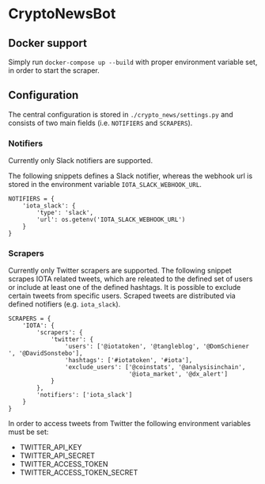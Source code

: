 # CryptoNewsBot

## Docker support

Simply run `docker-compose up --build` with proper environment variable set, in order to start the scraper.

## Configuration

The central configuration is stored in `./crypto_news/settings.py` and consists of two main fields (i.e. `NOTIFIERS` and `SCRAPERS`).

### Notifiers

Currently only Slack notifiers are supported.

The following snippets defines a Slack notifier, whereas the webhook url is stored in the environment variable `IOTA_SLACK_WEBHOOK_URL`.

```
NOTIFIERS = {
    'iota_slack': {
        'type': 'slack',
        'url': os.getenv('IOTA_SLACK_WEBHOOK_URL')
    }
}
```

### Scrapers

Currently only Twitter scrapers are supported.
The following snippet scrapes IOTA related tweets, which are releated to the defined set of users or include at least one of the defined hashtags. It is possible to exclude certain tweets from specific users. Scraped tweets are distributed via defined notifiers (e.g. `iota_slack`).

```
SCRAPERS = {
    'IOTA': {
        'scrapers': {
            'twitter': {
                'users': ['@iotatoken', '@tangleblog', '@DomSchiener ', '@DavidSonstebo'],
                'hashtags': ['#iotatoken', '#iota'],
                'exclude_users': ['@coinstats', '@analysisinchain',
                                  '@iota_market', '@dx_alert']
            }
        },
        'notifiers': ['iota_slack']
    }
}
```

In order to access tweets from Twitter the following environment variables must be set:

* TWITTER\_API\_KEY
* TWITTER\_API\_SECRET
* TWITTER\_ACCESS\_TOKEN
* TWITTER\_ACCESS\_TOKEN\_SECRET
